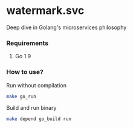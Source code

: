 # watermark.svc

Deep dive in Golang's microservices philosophy


### Requirements

1. Go 1.9


### How to use?

Run without compilation

``` bash
make go_run
```

Build and run binary

``` bash
make depend go_build run
```
